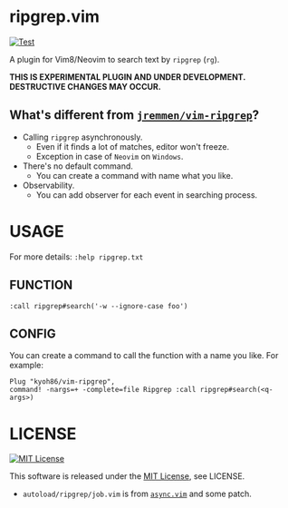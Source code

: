 # ripgrep.vim

[![Test](https://github.com/kyoh86/vim-ripgrep/actions/workflows/test.yml/badge.svg)](https://github.com/kyoh86/vim-ripgrep/actions/workflows/test.yml)

A plugin for Vim8/Neovim to search text by `ripgrep` (`rg`).

**THIS IS EXPERIMENTAL PLUGIN AND UNDER DEVELOPMENT.**
**DESTRUCTIVE CHANGES MAY OCCUR.**

## What's different from [`jremmen/vim-ripgrep`](https://github.com/jremmen/vim-ripgrep)?

- Calling `ripgrep` asynchronously.
    - Even if it finds a lot of matches, editor won't freeze.
    - Exception in case of `Neovim` on `Windows`.
- There's no default command.
    - You can create a command with name what you like.
- Observability.
    - You can add observer for each event in searching process.

# USAGE

For more details: `:help ripgrep.txt`

## FUNCTION

```vim
:call ripgrep#search('-w --ignore-case foo')
```

## CONFIG

You can create a command to call the function with a name you like.
For example:

```vim
Plug "kyoh86/vim-ripgrep",
command! -nargs=+ -complete=file Ripgrep :call ripgrep#search(<q-args>)
```

# LICENSE

[![MIT License](http://img.shields.io/badge/license-MIT-blue.svg)](http://www.opensource.org/licenses/MIT)

This software is released under the [MIT License](http://www.opensource.org/licenses/MIT), see LICENSE.

- `autoload/ripgrep/job.vim` is from [`async.vim`](https://github.com/prabirshrestha/async.vim) and some patch.

